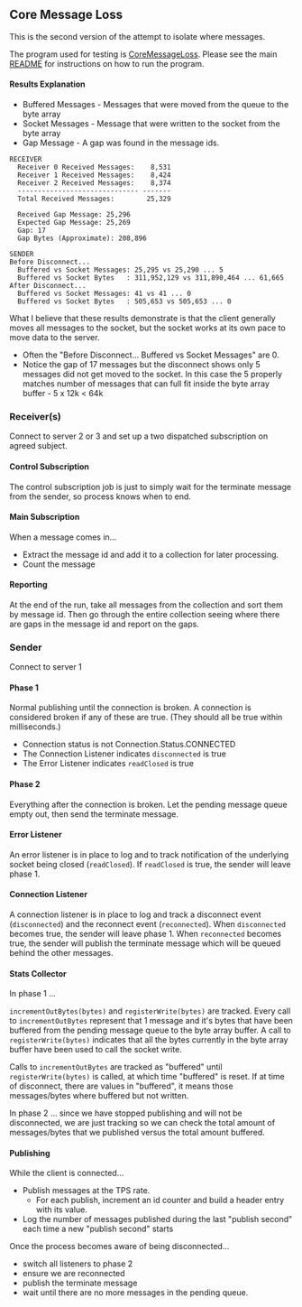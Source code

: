 ## Core Message Loss

This is the second version of the attempt to isolate where messages.

The program used for testing is [CoreMessageLoss](src/main/java/io/synadia/tuning/cml/CoreMessageLoss.java).
Please see the main [README](README.md) for instructions on how to run the program.

#### Results Explanation

* Buffered Messages - Messages that were moved from the queue to the byte array
* Socket Messages - Message that were written to the socket from the byte array
* Gap Message - A gap was found in the message ids.

```
RECEIVER
  Receiver 0 Received Messages:    8,531
  Receiver 1 Received Messages:    8,424
  Receiver 2 Received Messages:    8,374
  ------------------------------ -------
  Total Received Messages:        25,329

  Received Gap Message: 25,296
  Expected Gap Message: 25,269
  Gap: 17
  Gap Bytes (Approximate): 208,896

SENDER
Before Disconnect...
  Buffered vs Socket Messages: 25,295 vs 25,290 ... 5
  Buffered vs Socket Bytes   : 311,952,129 vs 311,890,464 ... 61,665
After Disconnect...
  Buffered vs Socket Messages: 41 vs 41 ... 0
  Buffered vs Socket Bytes   : 505,653 vs 505,653 ... 0
```

What I believe that these results demonstrate is that the client generally moves all messages to the socket,
but the socket works at its own pace to move data to the server.

* Often the "Before Disconnect... Buffered vs Socket Messages" are 0.
* Notice the gap of 17 messages but the disconnect shows only 5 messages did not get moved to the socket. 
In this case the 5 properly matches number of messages that can full fit inside the byte array buffer - 5 x 12k < 64k 

### Receiver(s)
Connect to server 2 or 3 and set up a two dispatched subscription on agreed subject. 

#### Control Subscription 
The control subscription job is just to simply wait for the terminate message from the sender, so process knows when to end.

#### Main Subscription
When a message comes in...
* Extract the message id and add it to a collection for later processing.
* Count the message

#### Reporting
At the end of the run, take all messages from the collection and sort them by message id.
Then go through the entire collection seeing where there are gaps in the message id and report on the gaps.

### Sender
Connect to server 1

#### Phase 1
Normal publishing until the connection is broken. A connection is considered broken if any of these are true.
(They should all be true within milliseconds.)
* Connection status is not Connection.Status.CONNECTED
* The Connection Listener indicates `disconnected` is true
* The Error Listener indicates `readClosed` is true

#### Phase 2
Everything after the connection is broken. Let the pending message queue empty out, then send the terminate message.

#### Error Listener
An error listener is in place to log and to track notification of the underlying socket being closed (`readClosed`).
If `readClosed` is true, the sender will leave phase 1. 

#### Connection Listener
A connection listener is in place to log and track a disconnect event (`disconnected`) and the reconnect event (`reconnected`).
When `disconnected` becomes true, the sender will leave phase 1.
When `reconnected` becomes true, the sender will publish the terminate message which will be queued behind the other messages.

#### Stats Collector
In phase 1 ...

`incrementOutBytes(bytes)` and `registerWrite(bytes)` are tracked.
Every call to `incrementOutBytes` represent that 1 message and it's bytes that have been buffered from the 
pending message queue to the byte array buffer. A call to `registerWrite(bytes)` indicates that
all the bytes currently in the byte array buffer have been used to call the socket write.

Calls to `incrementOutBytes` are tracked as "buffered" until `registerWrite(bytes)` is called, at which time
"buffered" is reset. If at time of disconnect, there are values in "buffered", it means those messages/bytes
where buffered but not written.

In phase 2 ... since we have stopped publishing and will not be disconnected, we are just tracking so we can
check the total amount of messages/bytes that we published versus the total amount buffered.

#### Publishing

While the client is connected...

* Publish messages at the TPS rate. 
  * For each publish, increment an id counter and build a header entry with its value.
* Log the number of messages published during the last "publish second" each time a new "publish second" starts

Once the process becomes aware of being disconnected...
* switch all listeners to phase 2
* ensure we are reconnected
* publish the terminate message
* wait until there are no more messages in the pending queue.
